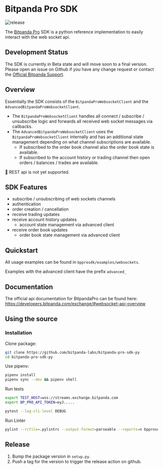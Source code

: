 # Bitpanda Pro SDK

![release](https://github.com/bitpanda-labs/bitpanda-pro-sdk-py/workflows/bp-pro-sdk-release/badge.svg)

The [Bitpanda Pro](https://www.bitpanda.com/en/pro) SDK is a python reference implementation to easily interact with the web socket api.

## Development Status
The SDK is currently in Beta state and will move soon to a final version.
Please open an issue on Github if you have any change request or contact the [Official Bitpanda Support](https://support.bitpanda.com/hc/en-us/requests/new).

## Overview
Essentially the SDK consists of the `BitpandaProWebsocketClient` and the `AdvancedBitpandaProWebsocketClient`.

* The `BitpandaProWebsocketClient` handles all connect / subscribe / unsubscribe logic and forwards all received web socket messages via callbacks.
* The `AdvancedBitpandaProWebsocketClient` uses the `BitpandaProWebsocketClient` internally and has an additional state management depending on what channel subscriptions are available.
  * If subscribed to the order book channel also the order book state is available.
  * If subscribed to the account history or trading channel then open orders / balances / trades are available.

:memo: REST api is not yet supported.

## SDK Features
* subscribe / unsubscribing of web sockets channels
* authentication
* order creation / cancellation
* receive trading updates
* receive account history updates
  * account state management via advanced client
* receive order book updates
  * order book state management via advanced client

## Quickstart
All usage examples can be found in `bpprosdk/examples/websockets`.

Examples with the advanced client have the prefix `advanced_`

## Documentation
The official api documentation for BitpandaPro can be found here: https://developers.bitpanda.com/exchange/#websocket-api-overview

## Using the source
### Installation
Clone package:
```sh
git clone https://github.com/bitpanda-labs/bitpanda-pro-sdk-py
cd bitpanda-pro-sdk-py
```

Use pipenv:
```sh
pipenv install
pipenv sync --dev && pipenv shell
```

Run tests
```sh
export TEST_HOST=wss://streams.exchange.bitpanda.com
export BP_PRO_API_TOKEN=eyJ.....

pytest --log-cli-level DEBUG
```

Run Linter
```sh
pylint --rcfile=.pylintrc --output-format=parseable --reports=n bpprosdk
```

## Release

1. Bump the package version in `setup.py`.
1. Push a tag for the version to trigger the release action on github.
